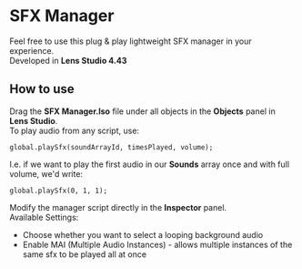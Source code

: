 # SFX Manager

Feel free to use this plug & play lightweight SFX manager in your experience.
<br/>
Developed in **Lens Studio 4.43**

## How to use

Drag the **SFX Manager.lso** file under all objects in the **Objects** panel in **Lens Studio**.
<br/>
To play audio from any script, use:
```
global.playSfx(soundArrayId, timesPlayed, volume);
```
I.e. if we want to play the first audio in our **Sounds** array once and with full volume, we'd write:
```
global.playSfx(0, 1, 1);
```
Modify the manager script directly in the **Inspector** panel.
<br/>
Available Settings:
<ul>
    <li>Choose whether you want to select a looping background audio</li>
    <li>Enable MAI (Multiple Audio Instances) - allows multiple instances of the same sfx to be played all at once</li>
</ul>
